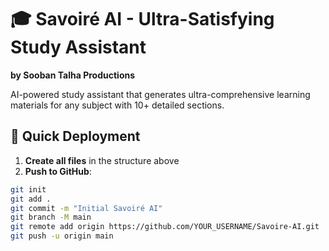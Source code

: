 # 🎓 Savoiré AI - Ultra-Satisfying Study Assistant

**by Sooban Talha Productions**

AI-powered study assistant that generates ultra-comprehensive learning materials for any subject with 10+ detailed sections.

## 🚀 Quick Deployment

1. **Create all files** in the structure above
2. **Push to GitHub**:
```bash
git init
git add .
git commit -m "Initial Savoiré AI"
git branch -M main
git remote add origin https://github.com/YOUR_USERNAME/Savoire-AI.git
git push -u origin main